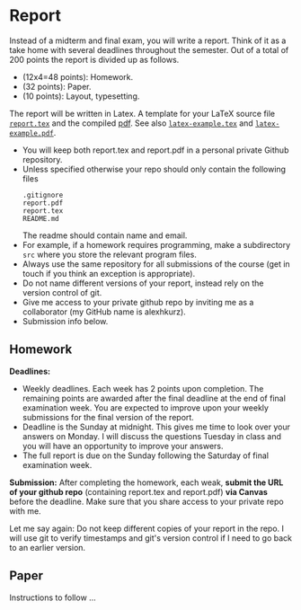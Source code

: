 # Report

Instead of a midterm and final exam, you will write a report. Think of it as a take home with several deadlines throughout the semester. Out of a total of 200 points the report is divided up as follows.

- (12x4=48 points): Homework.
- (32 points): Paper.
- (10 points): Layout, typesetting.

The report will be written in Latex. A template for your LaTeX source file [`report.tex`](report/report.tex) and the compiled [pdf](report/report.pdf). See also [`latex-example.tex`](report/latex-example.tex) and [`latex-example.pdf`](report/latex-example.pdf).

- You will keep both report.tex and report.pdf in a personal private Github repository. 
- Unless specified otherwise your repo should only contain the following files
    ```
    .gitignore
    report.pdf
    report.tex
    README.md
    ```
    The readme should contain name and email.
- For example, if a homework requires programming, make a subdirectory `src` where you store the relevant program files.
- Always use the same repository for all submissions of the course (get in touch if you think an exception is appropriate).
- Do not name different versions of your report, instead rely on the version control of git.
- Give me access to your private github repo by inviting me as a collaborator (my GitHub name is alexhkurz).
- Submission info below.

## Homework

**Deadlines:**
- Weekly deadlines. Each week has 2 points upon completion.  The remaining points are awarded after the final deadline at the end of final examination week. You are expected to improve upon your weekly submissions for the final version of the report.
- Deadline is the Sunday at midnight. This gives me time to look over your answers on Monday. I will discuss the questions Tuesday in class and you will have an opportunity to improve your answers. 
- The full report is due on the Sunday following the Saturday of final examination week. 

**Submission:**  After completing the homework, each weak, **submit the URL of your github repo** (containing report.tex and report.pdf) **via Canvas** before the deadline. Make sure that you share access to your private repo with me.

Let me say again: Do not keep different copies of your report in the repo. I will use git to verify timestamps and git's version control if I need to go back to an earlier version.

## Paper

Instructions to follow ...

